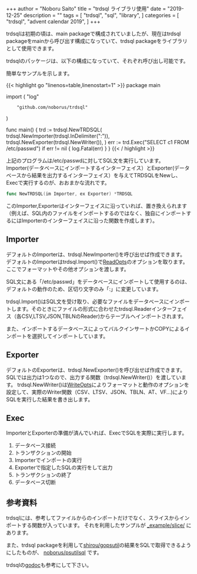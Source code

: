 +++
author = "Noboru Saito"
title = "trdsql ライブラリ使用"
date = "2019-12-25"
description = ""
tags = [
    "trdsql",
    "sql",
    "library",
]
categories = [
    "trdsql",
    "advent calendar 2019",
]
+++

trdsqlは初期の頃は、main packageで構成されていましたが、現在はtrdsql packageをmainから呼び出す構成になっていて、trdsql packageをライブラリとして使用できます。

trdsqlのパッケージは、以下の構成になっていて、それぞれ呼び出し可能です。

簡単なサンプルを示します。

{{< highlight go "linenos=table,linenostart=1" >}}
package main

import (
        "log"

        "github.com/noborus/trdsql"
)

func main() {
        trd := trdsql.NewTRDSQL(
                trdsql.NewImporter(trdsql.InDelimiter(":")),
                trdsql.NewExporter(trdsql.NewWriter()),
        )
        err := trd.Exec("SELECT c1 FROM /etc/passwd")
        if err != nil {
                log.Fatal(err)
        }
}
{{< / highlight >}}

上記のプログラムは/etc/passwdに対してSQL文を実行しています。
Importer(データベースにインポートするインターフェイス）とExporter(データベースから結果を出力するインターフェイス）を与えてTRDSQLをNewし、Execで実行するのが、おおまかな流れです。

```go
func NewTRDSQL(im Importer, ex Exporter) *TRDSQL
```

このImporter,Exporterはインターフェイスに沿っていれば、置き換えられます（例えば、SQL内のファイルをインポートするのではなく、独自にインポートするにはImporterのインターフェイスに沿った関数を作成します）。

## Importer

デフォルトのImporterは、trdsql.NewImporter()を呼び出せば作成できます。
デフォルトのImporterはtrdsql.Import()で[ReadOpts](https://godoc.org/github.com/noborus/trdsql#ReadOpts)のオプションを取ります。ここでフォーマットやその他オプションを渡します。

SQL文にある「/etc/passwd」をデータベースにインポートして使用するのは、デフォルトの動作のため、区切り文字のみ「:」に変更しています。

trdsql.Import()はSQL文を受け取り、必要なファイルをデータベースにインポートします。そのときにファイルの形式に合わせたtrdsql.Readerインターフェイス（各CSV,LTSV,JSON,TBLNのReader)からテーブルへインポートされます。

また、インポートするデータベースによってバルクインサートかCOPYによるインポートを選択してインポートしています。

## Exporter

デフォルトのExporterは、trdsql.NewExporter()を呼び出せば作成できます。
SQLでは出力は1つなので、出力する関数（trdsql.NewWriter()）を渡しています。
trdsql.NewWriter()は[WriteOpts](https://godoc.org/github.com/noborus/trdsql#WriteOpts)によりフォーマットと動作のオプションを設定して、実際のWriter関数（CSV、LTSV、JSON、TBLN、AT、VF...)によりSQLを実行した結果を書き出します。

## Exec

ImporterとExporterの準備が済んでいれば、ExecでSQLを実際に実行します。

1. データベース接続
1. トランザクションの開始
1. Importerでインポートの実行
1. Exporterで指定したSQLの実行をして出力
1. トランザクションの終了
1. データベース切断

## 参考資料

trdsqlには、参考してファイルからのインポートだけでなく、スライスからインポートする関数が入っています。
それを利用したサンプルが [_example/slice/](https://github.com/noborus/trdsql/blob/master/_example/slice/main.go "github.com/noborus/trdsql/blob/master/_example/slice/main.go") にあります。


また、trdsql packageを利用して[shirou/gopsutil](https://github.com/shirou/gopsutil "github.com/shirou/gopsutil")の結果をSQLで取得できるようにしたものが、
[noborus/psutilsql](https://github.com/noborus/psutilsql "github.com/noborus/psutilsql") です。

trdsqlの[godoc](https://godoc.org/github.com/noborus/trdsql "godoc.org/github.com/noborus/trdsql")も参考にして下さい。
